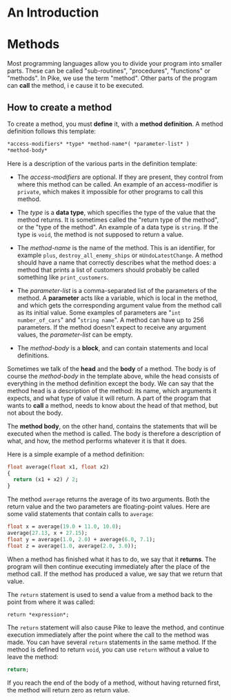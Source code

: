 # An Introduction

# Methods

Most programming languages allow you
to divide your program into smaller parts.
These can be called
"sub-routines", "procedures", "functions" or "methods".
In Pike, we use the term "method".
Other parts of the program can **call** the method,
i e cause it to be executed.

## How to create a method

To create a method,
you must **define** it,
with a **method definition**.
A method definition follows this template:

```pike
*access-modifiers* *type* *method-name*( *parameter-list* )
*method-body*
```

Here is a description of the various parts in the definition template:

* The *access-modifiers* are optional.
  If they are present,
  they control from where this method can be called.
  An example of an access-modifier is `private`,
  which makes it impossible for other programs to call this method.

* The *type* is a **data type**,
  which specifies the type of the value that the method returns.
  It is sometimes called the "return type of the method",
  or the "type of the method".
  An example of a data type is `string`.
  If the type is `void`,
  the method is not supposed to return a value.

* The *method-name* is the name of the method.
  This is an identifier,
  for example `plus`, `destroy_all_enemy_ships` or `mUndoLatestChange`.
  A method should have a name
  that correctly describes what the method does:
  a method that prints a list of customers
  should probably be called something like `print_customers`.

* The *parameter-list* is a comma-separated list
  of the parameters of the method.
  A **parameter** acts like a variable,
  which is local in the method,
  and which gets the corresponding argument value
  from the method call as its initial value.
  Some examples of parameters are
  "`int number_of_cars`" and "`string name`".
  A method can have up to 256 parameters.
  If the method doesn't expect to receive any argument values,
  the *parameter-list* can be empty.

* The *method-body* is a **block**,
  and can contain statements and local definitions.

Sometimes we talk of the **head** and the **body** of a method.
The body is of course the *method-body* in the template above,
while the head consists of everything in the method definition
except the body.
We can say that the method head
is a description of the method:
its name, which arguments it expects,
and what type of value it will return.
A part of the program that wants to **call** a method,
needs to know about the head of that method,
but not about the body.

The **method body**, on the other hand,
contains the statements
that will be executed when the method is called.
The body is therefore a description of what, and how,
the method performs whatever it is that it does.

Here is a simple example of a method definition:

```pike
float average(float x1, float x2)
{
  return (x1 + x2) / 2;
}
```

The method `average` returns the average of its two arguments.
Both the return value and the two parameters are floating-point values.
Here are some valid statements that contain calls to `average`:

```pike
float x = average(19.0 + 11.0, 10.0);
average(27.13, x + 27.15);
float y = average(1.0, 2.0) + average(6.0, 7.1);
float z = average(1.0, average(2.0, 3.0));
```

When a method has finished what it has to do,
we say that it **returns**.
The program will then continue executing
immediately after the place of the method call.
If the method has produced a value,
we say that we return that value.

The `return` statement is used to send a value from a method
back to the point from where it was called:

```
return *expression*;
```

The `return` statement will also cause Pike to leave the method,
and continue execution
immediately after the point where the call to the method was made.
You can have several `return` statements in the same method.
If the method is defined to return `void`,
you can use `return` without a value to leave the method:

```pike
return;
```

If you reach the end of the body of a method,
without having returned first,
the method will return zero as return value.
